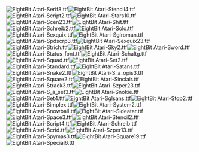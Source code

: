 ![EightBit Atari-Serif8.ttf](https://github.com/ChoccyHobNob/EightBit-Atari-Fonts/blob/master/S/EightBit%20Atari-Serif8-sample.png "EightBit Atari-Serif8.ttf")![EightBit Atari-Stencil4.ttf](https://github.com/ChoccyHobNob/EightBit-Atari-Fonts/blob/master/S/EightBit%20Atari-Stencil4-sample.png "EightBit Atari-Stencil4.ttf")![EightBit Atari-Script2.ttf](https://github.com/ChoccyHobNob/EightBit-Atari-Fonts/blob/master/S/EightBit%20Atari-Script2-sample.png "EightBit Atari-Script2.ttf")![EightBit Atari-Stars10.ttf](https://github.com/ChoccyHobNob/EightBit-Atari-Fonts/blob/master/S/EightBit%20Atari-Stars10-sample.png "EightBit Atari-Stars10.ttf")![EightBit Atari-Scen23.ttf](https://github.com/ChoccyHobNob/EightBit-Atari-Fonts/blob/master/S/EightBit%20Atari-Scen23-sample.png "EightBit Atari-Scen23.ttf")![EightBit Atari-Shit.ttf](https://github.com/ChoccyHobNob/EightBit-Atari-Fonts/blob/master/S/EightBit%20Atari-Shit-sample.png "EightBit Atari-Shit.ttf")![EightBit Atari-Schreib2.ttf](https://github.com/ChoccyHobNob/EightBit-Atari-Fonts/blob/master/S/EightBit%20Atari-Schreib2-sample.png "EightBit Atari-Schreib2.ttf")![EightBit Atari-Solo.ttf](https://github.com/ChoccyHobNob/EightBit-Atari-Fonts/blob/master/S/EightBit%20Atari-Solo-sample.png "EightBit Atari-Solo.ttf")![EightBit Atari-Sexquix.ttf](https://github.com/ChoccyHobNob/EightBit-Atari-Fonts/blob/master/S/EightBit%20Atari-Sexquix-sample.png "EightBit Atari-Sexquix.ttf")![EightBit Atari-Sglroman.ttf](https://github.com/ChoccyHobNob/EightBit-Atari-Fonts/blob/master/S/EightBit%20Atari-Sglroman-sample.png "EightBit Atari-Sglroman.ttf")![EightBit Atari-Spdscrp3.ttf](https://github.com/ChoccyHobNob/EightBit-Atari-Fonts/blob/master/S/EightBit%20Atari-Spdscrp3-sample.png "EightBit Atari-Spdscrp3.ttf")![EightBit Atari-Sexquix23.ttf](https://github.com/ChoccyHobNob/EightBit-Atari-Fonts/blob/master/S/EightBit%20Atari-Sexquix23-sample.png "EightBit Atari-Sexquix23.ttf")![EightBit Atari-Strich.ttf](https://github.com/ChoccyHobNob/EightBit-Atari-Fonts/blob/master/S/EightBit%20Atari-Strich-sample.png "EightBit Atari-Strich.ttf")![EightBit Atari-Sky2.ttf](https://github.com/ChoccyHobNob/EightBit-Atari-Fonts/blob/master/S/EightBit%20Atari-Sky2-sample.png "EightBit Atari-Sky2.ttf")![EightBit Atari-Sword.ttf](https://github.com/ChoccyHobNob/EightBit-Atari-Fonts/blob/master/S/EightBit%20Atari-Sword-sample.png "EightBit Atari-Sword.ttf")![EightBit Atari-Status_font.ttf](https://github.com/ChoccyHobNob/EightBit-Atari-Fonts/blob/master/S/EightBit%20Atari-Status_font-sample.png "EightBit Atari-Status_font.ttf")![EightBit Atari-Schaltg.ttf](https://github.com/ChoccyHobNob/EightBit-Atari-Fonts/blob/master/S/EightBit%20Atari-Schaltg-sample.png "EightBit Atari-Schaltg.ttf")![EightBit Atari-Squad.ttf](https://github.com/ChoccyHobNob/EightBit-Atari-Fonts/blob/master/S/EightBit%20Atari-Squad-sample.png "EightBit Atari-Squad.ttf")![EightBit Atari-Set2.ttf](https://github.com/ChoccyHobNob/EightBit-Atari-Fonts/blob/master/S/EightBit%20Atari-Set2-sample.png "EightBit Atari-Set2.ttf")![EightBit Atari-Standard.ttf](https://github.com/ChoccyHobNob/EightBit-Atari-Fonts/blob/master/S/EightBit%20Atari-Standard-sample.png "EightBit Atari-Standard.ttf")![EightBit Atari-Satans.ttf](https://github.com/ChoccyHobNob/EightBit-Atari-Fonts/blob/master/S/EightBit%20Atari-Satans-sample.png "EightBit Atari-Satans.ttf")![EightBit Atari-Snake2.ttf](https://github.com/ChoccyHobNob/EightBit-Atari-Fonts/blob/master/S/EightBit%20Atari-Snake2-sample.png "EightBit Atari-Snake2.ttf")![EightBit Atari-S_a_opis3.ttf](https://github.com/ChoccyHobNob/EightBit-Atari-Fonts/blob/master/S/EightBit%20Atari-S_a_opis3-sample.png "EightBit Atari-S_a_opis3.ttf")![EightBit Atari-Square2.ttf](https://github.com/ChoccyHobNob/EightBit-Atari-Fonts/blob/master/S/EightBit%20Atari-Square2-sample.png "EightBit Atari-Square2.ttf")![EightBit Atari-Sinclair.ttf](https://github.com/ChoccyHobNob/EightBit-Atari-Fonts/blob/master/S/EightBit%20Atari-Sinclair-sample.png "EightBit Atari-Sinclair.ttf")![EightBit Atari-Strack3.ttf](https://github.com/ChoccyHobNob/EightBit-Atari-Fonts/blob/master/S/EightBit%20Atari-Strack3-sample.png "EightBit Atari-Strack3.ttf")![EightBit Atari-Szper23.ttf](https://github.com/ChoccyHobNob/EightBit-Atari-Fonts/blob/master/S/EightBit%20Atari-Szper23-sample.png "EightBit Atari-Szper23.ttf")![EightBit Atari-S_a_set3.ttf](https://github.com/ChoccyHobNob/EightBit-Atari-Fonts/blob/master/S/EightBit%20Atari-S_a_set3-sample.png "EightBit Atari-S_a_set3.ttf")![EightBit Atari-Snokie.ttf](https://github.com/ChoccyHobNob/EightBit-Atari-Fonts/blob/master/S/EightBit%20Atari-Snokie-sample.png "EightBit Atari-Snokie.ttf")![EightBit Atari-Set4.ttf](https://github.com/ChoccyHobNob/EightBit-Atari-Fonts/blob/master/S/EightBit%20Atari-Set4-sample.png "EightBit Atari-Set4.ttf")![EightBit Atari-Sglsans.ttf](https://github.com/ChoccyHobNob/EightBit-Atari-Fonts/blob/master/S/EightBit%20Atari-Sglsans-sample.png "EightBit Atari-Sglsans.ttf")![EightBit Atari-Stop2.ttf](https://github.com/ChoccyHobNob/EightBit-Atari-Fonts/blob/master/S/EightBit%20Atari-Stop2-sample.png "EightBit Atari-Stop2.ttf")![EightBit Atari-Simplex.ttf](https://github.com/ChoccyHobNob/EightBit-Atari-Fonts/blob/master/S/EightBit%20Atari-Simplex-sample.png "EightBit Atari-Simplex.ttf")![EightBit Atari-System2.ttf](https://github.com/ChoccyHobNob/EightBit-Atari-Fonts/blob/master/S/EightBit%20Atari-System2-sample.png "EightBit Atari-System2.ttf")![EightBit Atari-Snowball.ttf](https://github.com/ChoccyHobNob/EightBit-Atari-Fonts/blob/master/S/EightBit%20Atari-Snowball-sample.png "EightBit Atari-Snowball.ttf")![EightBit Atari-Sideatar.ttf](https://github.com/ChoccyHobNob/EightBit-Atari-Fonts/blob/master/S/EightBit%20Atari-Sideatar-sample.png "EightBit Atari-Sideatar.ttf")![EightBit Atari-Space3.ttf](https://github.com/ChoccyHobNob/EightBit-Atari-Fonts/blob/master/S/EightBit%20Atari-Space3-sample.png "EightBit Atari-Space3.ttf")![EightBit Atari-Stencil2.ttf](https://github.com/ChoccyHobNob/EightBit-Atari-Fonts/blob/master/S/EightBit%20Atari-Stencil2-sample.png "EightBit Atari-Stencil2.ttf")![EightBit Atari-Script4.ttf](https://github.com/ChoccyHobNob/EightBit-Atari-Fonts/blob/master/S/EightBit%20Atari-Script4-sample.png "EightBit Atari-Script4.ttf")![EightBit Atari-Schreib.ttf](https://github.com/ChoccyHobNob/EightBit-Atari-Fonts/blob/master/S/EightBit%20Atari-Schreib-sample.png "EightBit Atari-Schreib.ttf")![EightBit Atari-Scrid.ttf](https://github.com/ChoccyHobNob/EightBit-Atari-Fonts/blob/master/S/EightBit%20Atari-Scrid-sample.png "EightBit Atari-Scrid.ttf")![EightBit Atari-Szper13.ttf](https://github.com/ChoccyHobNob/EightBit-Atari-Fonts/blob/master/S/EightBit%20Atari-Szper13-sample.png "EightBit Atari-Szper13.ttf")![EightBit Atari-Spymas3.ttf](https://github.com/ChoccyHobNob/EightBit-Atari-Fonts/blob/master/S/EightBit%20Atari-Spymas3-sample.png "EightBit Atari-Spymas3.ttf")![EightBit Atari-Square19.ttf](https://github.com/ChoccyHobNob/EightBit-Atari-Fonts/blob/master/S/EightBit%20Atari-Square19-sample.png "EightBit Atari-Square19.ttf")![EightBit Atari-Special6.ttf](https://github.com/ChoccyHobNob/EightBit-Atari-Fonts/blob/master/S/EightBit%20Atari-Special6-sample.png "EightBit Atari-Special6.ttf")